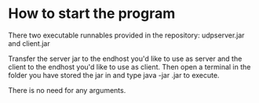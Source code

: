 # How to start the program

There two executable runnables provided in the repository: udpserver.jar and client.jar

Transfer the server jar to the endhost you'd like to use as server and the client to the endhost you'd like to use as client.
Then open a terminal in the folder you have stored the jar in and type java -jar <name>.jar to execute.
  
There is no need for any arguments. 
